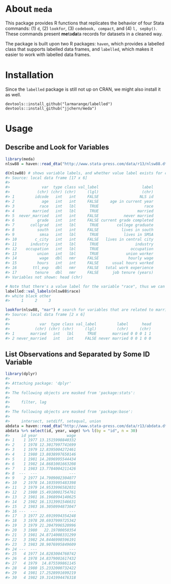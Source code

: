 <!-- README.md is generated from README.Rmd. Please edit that file -->
About `meda`
============

This package provides R functions that replicates the behavior of four Stata commands: (1) `d`, (2) `lookfor`, (3) `codebook, compact`, and (4) `l, sepby()`. These commands present **me**ta**da**ta records for datasets in a cleaned way.

The package is built upon two R packages: `haven`, which provides a labelled class that supports labelled data frames, and `labelled`, which makes it easier to work with labelled data frames.

Installation
============

Since the `labelled` package is still not up on CRAN, we might also install it as well.

    devtools::install_github("larmarange/labelled")
    devtools::install_github("jjchern/meda")

Usage
=====

Describe and Look for Variables
-------------------------------

``` r
library(meda)
nlsw88 = haven::read_dta("http://www.stata-press.com/data/r13/nlsw88.dta")

d(nlsw88) # shows variable labels, and whether value label exists for certain variables
#> Source: local data frame [17 x 6]
#> 
#>              var  type class val_label                   label
#>            (chr) (chr) (chr)     (lgl)                   (chr)
#> 1         idcode   int   int     FALSE                  NLS id
#> 2            age   int   int     FALSE     age in current year
#> 3           race   int   lbl      TRUE                    race
#> 4        married   int   lbl      TRUE                 married
#> 5  never_married   int   int     FALSE           never married
#> 6          grade   int   int     FALSE current grade completed
#> 7       collgrad   int   lbl      TRUE        college graduate
#> 8          south   int   int     FALSE          lives in south
#> 9           smsa   int   lbl      TRUE           lives in SMSA
#> 10        c_city   int   int     FALSE   lives in central city
#> 11      industry   int   lbl      TRUE                industry
#> 12    occupation   int   lbl      TRUE              occupation
#> 13         union   int   lbl      TRUE            union worker
#> 14          wage   dbl   nmr     FALSE             hourly wage
#> 15         hours   int   int     FALSE      usual hours worked
#> 16       ttl_exp   dbl   nmr     FALSE   total work experience
#> 17        tenure   dbl   nmr     FALSE      job tenure (years)
#> Variables not shown: head (chr)

# Note that there's a value label for the variable "race", thus we can checkout the values
labelled::val_labels(nlsw88$race)
#> white black other 
#>     1     2     3

lookfor(nlsw88, "mar") # search for variables that are related to marriage
#> Source: local data frame [2 x 6]
#> 
#>             var  type class val_label         label      head
#>           (chr) (chr) (chr)     (lgl)         (chr)     (chr)
#> 1       married   int   lbl      TRUE       married 0 0 0 1 1
#> 2 never_married   int   int     FALSE never married 0 0 1 0 0
```

List Observations and Separated by Some ID Variable
---------------------------------------------------

``` r
library(dplyr)
#> 
#> Attaching package: 'dplyr'
#> 
#> The following objects are masked from 'package:stats':
#> 
#>     filter, lag
#> 
#> The following objects are masked from 'package:base':
#> 
#>     intersect, setdiff, setequal, union
abdata = haven::read_dta("http://www.stata-press.com/data/r13/abdata.dta")
abdata %>% select(id, year, wage) %>% l(by = "id", n = 30)
#>     id year             wage
#> 1    1 1977 13.1515998840332
#> 2    1 1978 12.3017997741699
#> 3    1 1979 12.8395004272461
#> 4    1 1980 13.8038997650146
#> 5    1 1981 14.2896995544434
#> 6    1 1982 14.8681001663208
#> 7    1 1983 13.7784004211426
#> 8  ---  ---              ---
#> 9    2 1977 14.7909002304077
#> 10   2 1978 14.1035995483398
#> 11   2 1979 14.9533996582031
#> 12   2 1980 15.4910001754761
#> 13   2 1981 16.1968994140625
#> 14   2 1982 16.1313991546631
#> 15   2 1983 16.3050994873047
#> 16 ---  ---              ---
#> 17   3 1977 22.6919994354248
#> 18   3 1978 20.6937999725342
#> 19   3 1979 21.2047996520996
#> 20   3 1980   22.19700050354
#> 21   3 1981 24.8714008331299
#> 22   3 1982 24.8446998596191
#> 23   3 1983 28.9076995849609
#> 24 ---  ---              ---
#> 25   4 1977 14.8283004760742
#> 26   4 1978 14.8379001617432
#> 27   4 1979  14.875599861145
#> 28   4 1980 15.2332000732422
#> 29   4 1981 17.2528991699219
#> 30   4 1982 19.3141994476318
```
